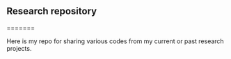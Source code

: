 ## Research repository
=======

Here is my repo for sharing various codes from my current or past research projects.
